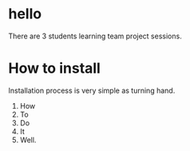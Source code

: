 # hello
There are 3 students learning team project sessions.

# How to install
Installation process is very simple as turning hand.

1. How
2. To
3. Do
4. It
5. Well.